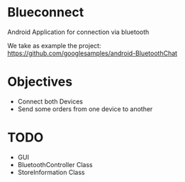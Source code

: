# Blueconnect
Android Application for connection via bluetooth

We take as example the project: https://github.com/googlesamples/android-BluetoothChat

# Objectives

 - Connect both Devices
 - Send some orders from one device to another

# TODO
 
 - GUI
 - BluetoothController Class
 - StoreInformation Class

